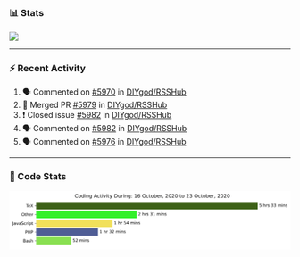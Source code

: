 ### :bar_chart: Stats

<a href="#">
  <img align="center" src="https://github-readme-stats.vercel.app/api?username=henryqw&count_private=true&show_icons=true" />
</a>
<!-- <a href="#">
  <img align="center" src="https://github-readme-stats-git-master.henryqw.vercel.app/api/top-langs/?username=HenryQW&layout=compact" />
</a> -->

---

### :zap: Recent Activity

<!--START_SECTION:activity-->

1. 🗣 Commented on [#5970](https://github.com/DIYgod/RSSHub/issues/5970) in [DIYgod/RSSHub](https://github.com/DIYgod/RSSHub)
2. 🎉 Merged PR [#5979](https://github.com/DIYgod/RSSHub/pull/5979) in [DIYgod/RSSHub](https://github.com/DIYgod/RSSHub)
3. ❗️ Closed issue [#5982](https://github.com/DIYgod/RSSHub/issues/5982) in [DIYgod/RSSHub](https://github.com/DIYgod/RSSHub)
4. 🗣 Commented on [#5982](https://github.com/DIYgod/RSSHub/issues/5982) in [DIYgod/RSSHub](https://github.com/DIYgod/RSSHub)
5. 🗣 Commented on [#5976](https://github.com/DIYgod/RSSHub/issues/5976) in [DIYgod/RSSHub](https://github.com/DIYgod/RSSHub)
<!--END_SECTION:activity-->

---

### :calendar: Code Stats

![WakaTime](https://github.com/HenryQW/HenryQW/blob/master/images/stat.svg)
